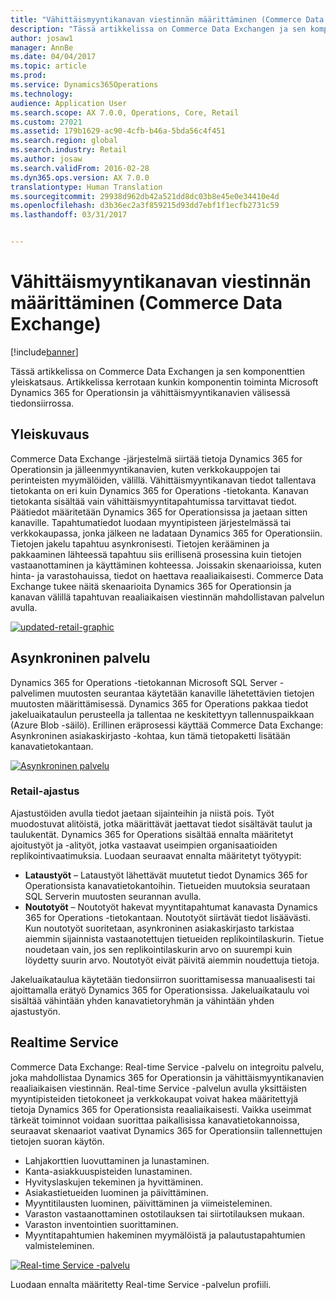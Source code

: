```yaml
---
title: "Vähittäismyyntikanavan viestinnän määrittäminen (Commerce Data Exchange)"
description: "Tässä artikkelissa on Commerce Data Exchangen ja sen komponenttien yleiskatsaus. Artikkelissa kerrotaan kunkin komponentin toiminta Microsoft Dynamics 365 for Operationsin ja vähittäismyyntikanavien välisessä tiedonsiirrossa."
author: josaw1
manager: AnnBe
ms.date: 04/04/2017
ms.topic: article
ms.prod: 
ms.service: Dynamics365Operations
ms.technology: 
audience: Application User
ms.search.scope: AX 7.0.0, Operations, Core, Retail
ms.custom: 27021
ms.assetid: 179b1629-ac90-4cfb-b46a-5bda56c4f451
ms.search.region: global
ms.search.industry: Retail
ms.author: josaw
ms.search.validFrom: 2016-02-28
ms.dyn365.ops.version: AX 7.0.0
translationtype: Human Translation
ms.sourcegitcommit: 29938d962db42a521dd8dc03b8e45e0e34410e4d
ms.openlocfilehash: d3b36ec2a3f859215d93dd7ebf1f1ecfb2731c59
ms.lasthandoff: 03/31/2017


---
```


# <a name="define-retail-channel-communications-commerce-data-exchange"></a>Vähittäismyyntikanavan viestinnän määrittäminen (Commerce Data Exchange)

[!include[banner](../includes/banner.md)]


Tässä artikkelissa on Commerce Data Exchangen ja sen komponenttien yleiskatsaus. Artikkelissa kerrotaan kunkin komponentin toiminta Microsoft Dynamics 365 for Operationsin ja vähittäismyyntikanavien välisessä tiedonsiirrossa.

<a name="overview"></a>Yleiskuvaus
--------

Commerce Data Exchange -järjestelmä siirtää tietoja Dynamics 365 for Operationsin ja jälleenmyyntikanavien, kuten verkkokauppojen tai perinteisten myymälöiden, välillä. Vähittäismyyntikanavan tiedot tallentava tietokanta on eri kuin Dynamics 365 for Operations -tietokanta. Kanavan tietokanta sisältää vain vähittäismyyntitapahtumissa tarvittavat tiedot. Päätiedot määritetään Dynamics 365 for Operationsissa ja jaetaan sitten kanaville. Tapahtumatiedot luodaan myyntipisteen järjestelmässä tai verkkokaupassa, jonka jälkeen ne ladataan Dynamics 365 for Operationsiin. Tietojen jakelu tapahtuu asynkronisesti. Tietojen kerääminen ja pakkaaminen lähteessä tapahtuu siis erillisenä prosessina kuin tietojen vastaanottaminen ja käyttäminen kohteessa. Joissakin skenaarioissa, kuten hinta- ja varastohauissa, tiedot on haettava reaaliaikaisesti. Commerce Data Exchange tukee näitä skenaarioita Dynamics 365 for Operationsin ja kanavan välillä tapahtuvan reaaliaikaisen viestinnän mahdollistavan palvelun avulla. 

[![updated-retail-graphic](./media/updated-retail-graphic.png)](./media/updated-retail-graphic.png)  

## <a name="async-service"></a>Asynkroninen palvelu
Dynamics 365 for Operations -tietokannan Microsoft SQL Server -palvelimen muutosten seurantaa käytetään kanaville lähetettävien tietojen muutosten määrittämisessä. Dynamics 365 for Operations pakkaa tiedot jakeluaikataulun perusteella ja tallentaa ne keskitettyyn tallennuspaikkaan (Azure Blob -säilö). Erillinen eräprosessi käyttää Commerce Data Exchange: Asynkroninen asiakaskirjasto -kohtaa, kun tämä tietopaketti lisätään kanavatietokantaan. 

[![Asynkroninen palvelu](./media/async-300x239.png)](./media/async.png)

### <a name="retail-scheduler"></a>Retail-ajastus

Ajastustöiden avulla tiedot jaetaan sijainteihin ja niistä pois. Työt muodostuvat alitöistä, jotka määrittävät jaettavat tiedot sisältävät taulut ja taulukentät. Dynamics 365 for Operations sisältää ennalta määritetyt ajoitustyöt ja -alityöt, jotka vastaavat useimpien organisaatioiden replikointivaatimuksia. Luodaan seuraavat ennalta määritetyt työtyypit:

-   **Lataustyöt** – Lataustyöt lähettävät muutetut tiedot Dynamics 365 for Operationsista kanavatietokantoihin. Tietueiden muutoksia seurataan SQL Serverin muutosten seurannan avulla.
-   **Noutotyöt** – Noutotyöt hakevat myyntitapahtumat kanavasta Dynamics 365 for Operations -tietokantaan. Noutotyöt siirtävät tiedot lisäävästi. Kun noutotyöt suoritetaan, asynkroninen asiakaskirjasto tarkistaa aiemmin sijainnista vastaanotettujen tietueiden replikointilaskurin. Tietue noudetaan vain, jos sen replikointilaskurin arvo on suurempi kuin löydetty suurin arvo. Noutotyöt eivät päivitä aiemmin noudettuja tietoja.

Jakeluaikataulua käytetään tiedonsiirron suorittamisessa manuaalisesti tai ajoittamalla erätyö Dynamics 365 for Operationsissa. Jakeluaikataulu voi sisältää vähintään yhden kanavatietoryhmän ja vähintään yhden ajastustyön.

## <a name="realtime-service"></a>Realtime Service
Commerce Data Exchange: Real-time Service -palvelu on integroitu palvelu, joka mahdollistaa Dynamics 365 for Operationsin ja vähittäismyyntikanavien reaaliaikaisen viestinnän. Real-time Service -palvelun avulla yksittäisten myyntipisteiden tietokoneet ja verkkokaupat voivat hakea määritettyjä tietoja Dynamics 365 for Operationsista reaaliaikaisesti. Vaikka useimmat tärkeät toiminnot voidaan suorittaa paikallisissa kanavatietokannoissa, seuraavat skenaariot vaativat Dynamics 365 for Operationsiin tallennettujen tietojen suoran käytön.

-   Lahjakorttien luovuttaminen ja lunastaminen.
-   Kanta-asiakkuuspisteiden lunastaminen.
-   Hyvityslaskujen tekeminen ja hyvittäminen.
-   Asiakastietueiden luominen ja päivittäminen.
-   Myyntitilausten luominen, päivittäminen ja viimeisteleminen.
-   Varaston vastaanottaminen ostotilauksen tai siirtotilauksen mukaan.
-   Varaston inventointien suorittaminen.
-   Myyntitapahtumien hakeminen myymälöistä ja palautustapahtumien valmisteleminen.

[![Real-time Service -palvelu](./media/rts.png)](./media/rts.png) 

Luodaan ennalta määritetty Real-time Service -palvelun profiili.




